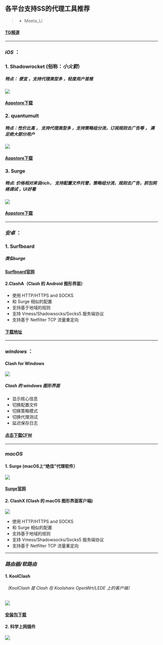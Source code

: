 ## 各平台支持SS的代理工具推荐
  

>* Meeta_Li
  
#### [TG频道](https://t.me/meetaclub)

* * *
### *iOS* ：

### 1. Shadowrocket (俗称：*小火箭*）
##### 特点： 便宜 ，支持代理类型多 ，轻度用户首推
![](https://ws1.sinaimg.cn/large/0076dY5Wly1g1cz8nipdmj30gf0zkgmb.jpg)

#### **[Appstore下载](https://itunes.apple.com/us/app/shadowrocket/id932747118?mt=8&uo=4&at=1001lsTF&ct=iOS_detail_share_932747118)**





###  2. quantumult
##### 特点：性价比高 ， 支持代理类型多 ，支持策略组分流，订阅规则去广告等 ，  满足绝大部分用户
![](https://ws1.sinaimg.cn/large/0076dY5Wly1g1cz9wgyaoj30v90xuq4x.jpg)


#### **[Appstore下载](https://itunes.apple.com/us/app/quantumult/id1252015438?mt=8&uo=4&at=1001lsTF&ct=iOS_detail_share_1252015438)**



### 3. Surge
##### 特点: 价格相对来说rich， 支持配置文件托管，策略组分流，规则去广告，抓包网络调试  ，*UI好看*

![](https://ws1.sinaimg.cn/large/0076dY5Wly1g1czaitumhj30v90xun05.jpg)

#### **[Appstore下载](https://itunes.apple.com/us/app/surge-3/id1442620678?mt=8&uo=4&at=1001lsTF&ct=iOS_detail_share_1442620678)**

* * *


 ### *安卓* ：
 
 ### 1. Surfboard
 ##### 类似surge
 
####  **[Surfboard官网](https://manual.getsurfboard.com/cn/introduction)**
 
 
 ####  2.ClashA（Clash 的 Android 图形界面）
 
* 使用 HTTP/HTTPS and SOCKS
* 和 Surge 相似的配置
* 支持基于地域的规则
* 支持 Vmess/Shadowsocks/Socks5 服务端协议
* 支持基于 Netfilter TCP 流量重定向


#### **[下载地址](https://github.com/ccg2018/ClashA/releases)**


* * *

 
 
 ### *windows* ：
 
 #### Clash for Windows
 ![](https://ws1.sinaimg.cn/large/0076dY5Wly1g1czbhwucnj30xc0kr3zh.jpg)
 
 ##### Clash 的 windows 图形界面
           
* 显示核心信息
* 切换配置文件
* 切换策略模式
* 切换代理测试
* 延迟保存日志

#### **[点击下载CFW](https://github.com/Fndroid/clash_for_windows_pkg/releases)**

* * *

 

### *macOS*
 
 
 #### 1. Surge (macOS上“绝佳”代理软件）
![](https://ws1.sinaimg.cn/large/0076dY5Wly1g1czf95chvj31lw138tpq.jpg)
 
 

#### **[Surge官网](https://nssurge.com/)**

#### 2. ClashX (Clash 的 macOS 图形界面客户端)
 ![](https://ws1.sinaimg.cn/large/0076dY5Wly1g1czgru19rj32xz1ciwnh.jpg)
 
  
* 使用 HTTP/HTTPS and SOCKS
* 和 Surge 相似的配置
* 支持基于地域的规则
* 支持 Vmess/Shadowsocks/Socks5 服务端协议
* 支持基于 Netfilter TCP 流量重定向
 
 
 

* * *


 
 ### *路由器/软路由*
 #### 1. KoolClash
 ###### （KoolClash 是 Clash 在 Koolshare OpenWrt/LEDE 上的客户端）

![](https://ws1.sinaimg.cn/large/0076dY5Wly1g1czl4f2g1j32yo1cvn6r.jpg)

#### **[安装包下载](https://github.com/SukkaW/Koolshare-Clash/releases)**

 #### 2. 科学上网插件
 
![](https://ws1.sinaimg.cn/large/0076dY5Wly1g1d0dlx1p8j30e1060q4g.jpg)

